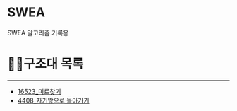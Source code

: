 # SWEA

SWEA 알고리즘 기록용

# 🧙‍♂️구조대 목록
---
* [16523_미로찾기](23_08_16/16523_미로찾기_구조대.py)
* [4408_자기방으로 돌아가기](23_08_16/4408_자기방으로돌아가기_구조대.py)
